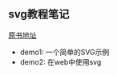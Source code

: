 ## svg教程笔记
[原书地址](https://svg.brucewar.cn/1.SVG%E6%95%99%E7%A8%8B.html)

* demo1: 一个简单的SVG示例
* demo2: 在web中使用svg